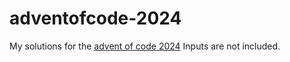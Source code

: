 # adventofcode-2024

My solutions for the [advent of code 2024](https://adventofcode.com/2024)
Inputs are not included.